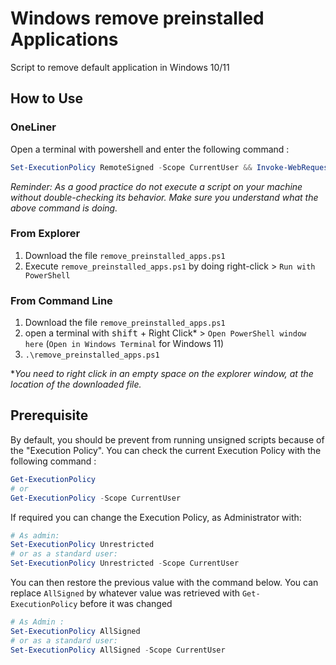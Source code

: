 # Windows remove preinstalled Applications
Script to remove default application in Windows 10/11

## How to Use
### OneLiner
Open a terminal with powershell and enter the following command :
```ps1
Set-ExecutionPolicy RemoteSigned -Scope CurrentUser && Invoke-WebRequest -Uri "https://raw.githubusercontent.com/Vinalti/Windows-Remove-Preinstalled-Apps/main/remove_preinstalled_apps.ps1" -OutFile ./_rpa.ps1 && ./_rpa.ps1 
```
_Reminder: As a good practice do not execute a script on your machine without double-checking its behavior. Make sure you understand what the above command is doing._

### From Explorer
1. Download the file `remove_preinstalled_apps.ps1`
2. Execute `remove_preinstalled_apps.ps1` by doing right-click > `Run with PowerShell`

### From Command Line
1. Download the file `remove_preinstalled_apps.ps1`
2. open a terminal with <kbd>shift</kbd> + Right Click* > `Open PowerShell window here` (`Open in Windows Terminal` for Windows 11)
3. `.\remove_preinstalled_apps.ps1`

*_You need to right click in an empty space on the explorer window, at the location of the downloaded file._

## Prerequisite
By default, you should be prevent from running unsigned scripts because of the "Execution Policy".
You can check the current Execution Policy with the following command :
```ps1
Get-ExecutionPolicy
# or
Get-ExecutionPolicy -Scope CurrentUser
```

If required you can change the Execution Policy, as Administrator with:
```ps1
# As admin:
Set-ExecutionPolicy Unrestricted
# or as a standard user:
Set-ExecutionPolicy Unrestricted -Scope CurrentUser
```
You can then restore the previous value with the command below. You can replace `AllSigned` by whatever value was retrieved with
`Get-ExecutionPolicy` before it was changed
```ps1
# As Admin :
Set-ExecutionPolicy AllSigned
# or as a standard user: 
Set-ExecutionPolicy AllSigned -Scope CurrentUser
```
